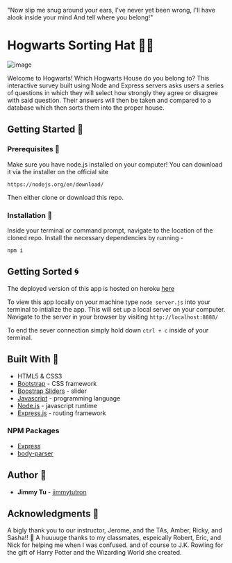 "Now slip me snug around your ears,
I've never yet been wrong,
I'll have alook inside your mind 
And tell where you belong!"

# Hogwarts Sorting Hat  :european_castle::sparkles:

![image](https://i.gyazo.com/c4f29433e8b1322a9703fc70ac7de0a3.jpg)

Welcome to Hogwarts! Which Hogwarts House do you belong to? This interactive survey built using Node and Express servers asks users a series of questions in which they will select how strongly they agree or disagree with said question. Their answers will then be taken and compared to a database which then sorts them into the proper house. 

## Getting Started :floppy_disk:

### Prerequisites :open_file_folder:
Make sure you have node.js installed on your computer! You can download it via the installer on the official site
```
https://nodejs.org/en/download/
```

Then either clone or download this repo.

### Installation :file_folder:
Inside your terminal or command prompt, navigate to the location of the cloned repo. Install the necessary dependencies by running - 
```
npm i
```

## Getting Sorted :cyclone:

The deployed version of this app is hosted on heroku [here](https://still-scrubland-73712.herokuapp.com/)

To view this app locally on your machine type `node server.js` into your terminal to intialize the app. This will set up a local server on your computer. Navigate to the server in your browser by visiting `http://localhost:8888/`

To end the sever connection simply hold down `ctrl + c` inside of your terminal.

## Built With :crescent_moon:
* HTML5 & CSS3
* [Bootstrap](https://getbootstrap.com/) - CSS framework
* [Boostrap Sliders](http://seiyria.com/bootstrap-slider/) - slider
* [Javascript](https://www.javascript.com/) - programming language
* [Node.js](https://nodejs.org/en/) - javascript runtime
* [Express.js](https://expressjs.com/) - routing framework

### NPM Packages
* [Express](https://www.npmjs.com/package/express)
* [body-parser](https://www.npmjs.com/package/body-parser)

## Author :key:
* **Jimmy Tu** - [jimmytutron](https://github.com/jimmytutron)


## Acknowledgments :pray:
A bigly thank you to our instructor, Jerome, and the TAs, Amber, Ricky, and Sasha!!  :grimacing:
A huuuuge thanks to my classmates, espeically Robert, Eric, and Nick for helping me when I was confused.
and of course to J.K. Rowling for the gift of Harry Potter and the Wizarding World she created.